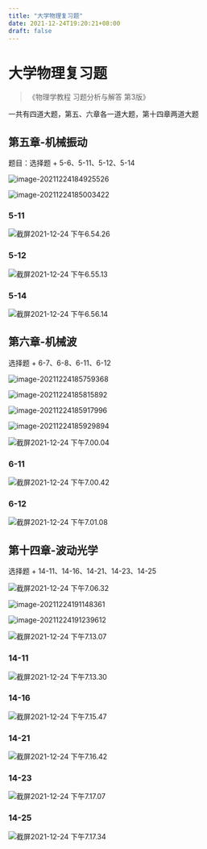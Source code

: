 ```yaml
---
title: "大学物理复习题"
date: 2021-12-24T19:20:21+08:00
draft: false
---
```

# 大学物理复习题

> 《物理学教程  习题分析与解答  第3版》

一共有四道大题，第五、六章各一道大题，第十四章两道大题

## 第五章-机械振动

题目：选择题 + 5-6、5-11、5-12、5-14

![image-20211224184925526](https://cdn.jsdelivr.net/gh/ZDaneel/cloudimg@main/img/202112241849478.png)

![image-20211224185003422](https://cdn.jsdelivr.net/gh/ZDaneel/cloudimg@main/img/202112241850414.png)

### 5-11

![截屏2021-12-24 下午6.54.26](https://cdn.jsdelivr.net/gh/ZDaneel/cloudimg@main/img/202112241854863.png)

### 5-12

![截屏2021-12-24 下午6.55.13](https://cdn.jsdelivr.net/gh/ZDaneel/cloudimg@main/img/202112241855408.png)

### 5-14

![截屏2021-12-24 下午6.56.14](https://cdn.jsdelivr.net/gh/ZDaneel/cloudimg@main/img/202112241856743.png)

## 第六章-机械波

选择题 + 6-7、6-8、6-11、6-12

![image-20211224185759368](https://cdn.jsdelivr.net/gh/ZDaneel/cloudimg@main/img/202112241858030.png)

![image-20211224185815892](https://cdn.jsdelivr.net/gh/ZDaneel/cloudimg@main/img/202112241858657.png)

![image-20211224185917996](https://cdn.jsdelivr.net/gh/ZDaneel/cloudimg@main/img/202112241859549.png)

![image-20211224185929894](https://cdn.jsdelivr.net/gh/ZDaneel/cloudimg@main/img/202112241859244.png)

![截屏2021-12-24 下午7.00.04](https://cdn.jsdelivr.net/gh/ZDaneel/cloudimg@main/img/202112241900223.png)

### 6-11

![截屏2021-12-24 下午7.00.42](https://cdn.jsdelivr.net/gh/ZDaneel/cloudimg@main/img/202112241900205.png)

### 6-12

![截屏2021-12-24 下午7.01.08](https://cdn.jsdelivr.net/gh/ZDaneel/cloudimg@main/img/202112241901690.png)

## 第十四章-波动光学

选择题 + 14-11、14-16、14-21、14-23、14-25

![截屏2021-12-24 下午7.06.32](https://cdn.jsdelivr.net/gh/ZDaneel/cloudimg@main/img/202112241911154.png)

![image-20211224191148361](https://cdn.jsdelivr.net/gh/ZDaneel/cloudimg@main/img/202112241911044.png)

![image-20211224191239612](https://cdn.jsdelivr.net/gh/ZDaneel/cloudimg@main/img/202112241912529.png)

![截屏2021-12-24 下午7.13.07](https://cdn.jsdelivr.net/gh/ZDaneel/cloudimg@main/img/202112241913541.png)

### 14-11

![截屏2021-12-24 下午7.13.30](https://cdn.jsdelivr.net/gh/ZDaneel/cloudimg@main/img/202112241913056.png)

### 14-16

![截屏2021-12-24 下午7.15.47](https://cdn.jsdelivr.net/gh/ZDaneel/cloudimg@main/img/202112241915726.png)

### 14-21

![截屏2021-12-24 下午7.16.42](https://cdn.jsdelivr.net/gh/ZDaneel/cloudimg@main/img/202112241916386.png)

### 14-23

![截屏2021-12-24 下午7.17.07](https://cdn.jsdelivr.net/gh/ZDaneel/cloudimg@main/img/202112241917207.png)

### 14-25

![截屏2021-12-24 下午7.17.34](https://cdn.jsdelivr.net/gh/ZDaneel/cloudimg@main/img/202112241917075.png)